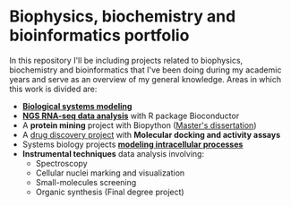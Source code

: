 # Biophysics, biochemistry and bioinformatics portfolio
In this repository I'll be including projects related to biophysics, biochemistry and bioinformatics that I've been doing during my academic years and serve as an overview of my general knowledge. Areas in which this work is divided are:
  * [**Biological systems modeling**](https://github.com/R-ven29/Biophysics_biochemestry_and_bioinformatics_portfolio/tree/main/Biological%20systems%20modeling) 
  * [**NGS RNA-seq data analysis**](https://github.com/R-ven29/Biophysics_biochemestry_and_bioinformatics_portfolio/tree/main/NGS%20RNA-seq%20data%20analysis) with R package Bioconductor 
  * A **protein mining** project with Biopython ([Master's dissertation](https://github.com/R-ven29/Biophysics_biochemestry_and_bioinformatics_portfolio/tree/main/Master's%20Dissertation))
  * A [drug discovery project](https://github.com/R-ven29/Biophysics_biochemestry_and_bioinformatics_portfolio/blob/main/Molecular_docking_activity_assays.pdf) with **Molecular docking and activity assays**
  * Systems biology projects [**modeling intracellular processes**](https://github.com/R-ven29/Biophysics_biochemestry_and_bioinformatics_portfolio/tree/main/modeling%20intracellular%20processes)
  * **Instrumental techniques** data analysis involving:
      * Spectroscopy
      * Cellular nuclei marking and visualization
      * Small-molecules screening
      * Organic synthesis (Final degree project)



  
